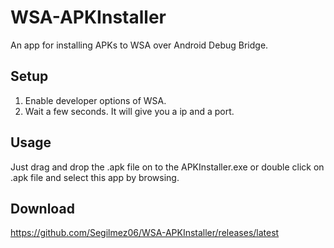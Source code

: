 # WSA-APKInstaller
An app for installing APKs to WSA over Android Debug Bridge.

## Setup
1. Enable developer options of WSA.
2. Wait a few seconds. It will give you a ip and a port.

## Usage
Just drag and drop the .apk file on to the APKInstaller.exe or double click on .apk file and select this app by browsing.

## Download
https://github.com/Segilmez06/WSA-APKInstaller/releases/latest
